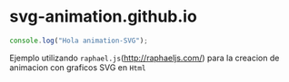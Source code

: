 # svg-animation.github.io


```js
console.log("Hola animation-SVG");
```

Ejemplo utilizando `raphael.js`(http://raphaeljs.com/) para la creacion de animacion con graficos SVG en `Html`



